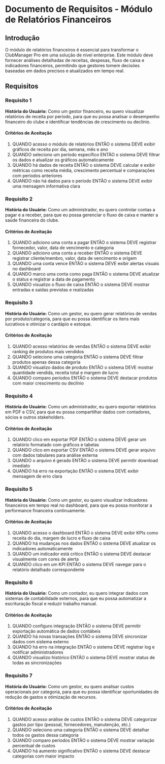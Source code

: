 # Documento de Requisitos - Módulo de Relatórios Financeiros

## Introdução

O módulo de relatórios financeiros é essencial para transformar o ClubManager Pro em uma solução de nível enterprise. Este módulo deve fornecer análises detalhadas de receitas, despesas, fluxo de caixa e indicadores financeiros, permitindo que gestores tomem decisões baseadas em dados precisos e atualizados em tempo real.

## Requisitos

### Requisito 1

**História do Usuário:** Como um gestor financeiro, eu quero visualizar relatórios de receita por período, para que eu possa analisar o desempenho financeiro do clube e identificar tendências de crescimento ou declínio.

#### Critérios de Aceitação

1. QUANDO acesso o módulo de relatórios ENTÃO o sistema DEVE exibir gráficos de receita por dia, semana, mês e ano
2. QUANDO seleciono um período específico ENTÃO o sistema DEVE filtrar os dados e atualizar os gráficos automaticamente
3. QUANDO há dados de receita ENTÃO o sistema DEVE calcular e exibir métricas como receita média, crescimento percentual e comparações com períodos anteriores
4. QUANDO não há dados para o período ENTÃO o sistema DEVE exibir uma mensagem informativa clara

### Requisito 2

**História do Usuário:** Como um administrador, eu quero controlar contas a pagar e a receber, para que eu possa gerenciar o fluxo de caixa e manter a saúde financeira do clube.

#### Critérios de Aceitação

1. QUANDO adiciono uma conta a pagar ENTÃO o sistema DEVE registrar fornecedor, valor, data de vencimento e categoria
2. QUANDO adiciono uma conta a receber ENTÃO o sistema DEVE registrar cliente/membro, valor, data de vencimento e origem
3. QUANDO uma conta vence ENTÃO o sistema DEVE exibir alertas visuais no dashboard
4. QUANDO marco uma conta como paga ENTÃO o sistema DEVE atualizar o status e registrar a data de pagamento
5. QUANDO visualizo o fluxo de caixa ENTÃO o sistema DEVE mostrar entradas e saídas previstas e realizadas

### Requisito 3

**História do Usuário:** Como um gestor, eu quero gerar relatórios de vendas por produto/categoria, para que eu possa identificar os itens mais lucrativos e otimizar o cardápio e estoque.

#### Critérios de Aceitação

1. QUANDO acesso relatórios de vendas ENTÃO o sistema DEVE exibir ranking de produtos mais vendidos
2. QUANDO seleciono uma categoria ENTÃO o sistema DEVE filtrar produtos apenas dessa categoria
3. QUANDO visualizo dados de produto ENTÃO o sistema DEVE mostrar quantidade vendida, receita total e margem de lucro
4. QUANDO comparo períodos ENTÃO o sistema DEVE destacar produtos com maior crescimento ou declínio

### Requisito 4

**História do Usuário:** Como um administrador, eu quero exportar relatórios em PDF e CSV, para que eu possa compartilhar dados com contadores, sócios e outros stakeholders.

#### Critérios de Aceitação

1. QUANDO clico em exportar PDF ENTÃO o sistema DEVE gerar um relatório formatado com gráficos e tabelas
2. QUANDO clico em exportar CSV ENTÃO o sistema DEVE gerar arquivo com dados tabulares para análise externa
3. QUANDO o arquivo é gerado ENTÃO o sistema DEVE permitir download imediato
4. QUANDO há erro na exportação ENTÃO o sistema DEVE exibir mensagem de erro clara

### Requisito 5

**História do Usuário:** Como um gestor, eu quero visualizar indicadores financeiros em tempo real no dashboard, para que eu possa monitorar a performance financeira continuamente.

#### Critérios de Aceitação

1. QUANDO acesso o dashboard ENTÃO o sistema DEVE exibir KPIs como receita do dia, margem de lucro e fluxo de caixa
2. QUANDO há mudanças nos dados ENTÃO o sistema DEVE atualizar os indicadores automaticamente
3. QUANDO um indicador está crítico ENTÃO o sistema DEVE destacar visualmente com cores de alerta
4. QUANDO clico em um KPI ENTÃO o sistema DEVE navegar para o relatório detalhado correspondente

### Requisito 6

**História do Usuário:** Como um contador, eu quero integrar dados com sistemas de contabilidade externos, para que eu possa automatizar a escrituração fiscal e reduzir trabalho manual.

#### Critérios de Aceitação

1. QUANDO configuro integração ENTÃO o sistema DEVE permitir exportação automática de dados contábeis
2. QUANDO há novas transações ENTÃO o sistema DEVE sincronizar dados com sistema externo
3. QUANDO há erro na integração ENTÃO o sistema DEVE registrar log e notificar administradores
4. QUANDO visualizo histórico ENTÃO o sistema DEVE mostrar status de todas as sincronizações

### Requisito 7

**História do Usuário:** Como um gestor, eu quero analisar custos operacionais por categoria, para que eu possa identificar oportunidades de redução de gastos e otimização de recursos.

#### Critérios de Aceitação

1. QUANDO acesso análise de custos ENTÃO o sistema DEVE categorizar gastos por tipo (pessoal, fornecedores, manutenção, etc.)
2. QUANDO seleciono uma categoria ENTÃO o sistema DEVE detalhar todos os gastos dessa categoria
3. QUANDO comparo períodos ENTÃO o sistema DEVE mostrar variação percentual de custos
4. QUANDO há aumento significativo ENTÃO o sistema DEVE destacar categorias com maior impacto